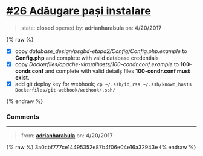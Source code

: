 # [\#26 Adăugare pași instalare](https://github.com/adrianharabula/condr/issues/26)

> state: **closed** opened by: **adrianharabula** on: **4/20/2017**

{% raw %}
- [x] copy _database_design/psgbd-etapa2/Config/Config.php.example_ to __Config.php__ and complete with valid database credentials
- [x] copy _Dockerfiles/apache-virtualhosts/100-condr.conf.example_ to __100-condr.conf__ and complete with valid detailș files __100-condr.conf must exist__.
- [x] add git deploy key for webhook; `cp ~/.ssh/id_rsa ~/.ssh/known_hosts Dockerfiles/git-webhook/webhook/.ssh/`

{% endraw %}


### Comments

---
> from: [**adrianharabula**](https://github.com/adrianharabula/condr/issues/26#issuecomment-295870494) on: **4/20/2017**

{% raw %}
3a0cbf777ce14495352e87b4f06e04e16a32943e
{% endraw %}
